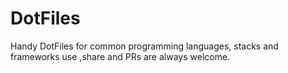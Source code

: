# DotFiles
Handy DotFiles for common programming languages, stacks and frameworks use ,share and PRs are always welcome.
